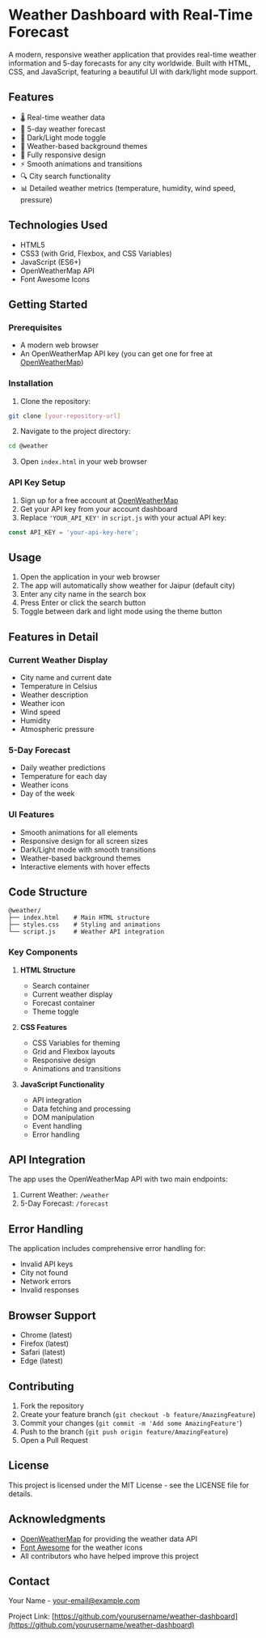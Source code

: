 # Weather Dashboard with Real-Time Forecast

A modern, responsive weather application that provides real-time weather information and 5-day forecasts for any city worldwide. Built with HTML, CSS, and JavaScript, featuring a beautiful UI with dark/light mode support.

## Features

- 🌡️ Real-time weather data
- 📅 5-day weather forecast
- 🌙 Dark/Light mode toggle
- 🎨 Weather-based background themes
- 📱 Fully responsive design
- ⚡ Smooth animations and transitions
- 🔍 City search functionality
- 📊 Detailed weather metrics (temperature, humidity, wind speed, pressure)

## Technologies Used

- HTML5
- CSS3 (with Grid, Flexbox, and CSS Variables)
- JavaScript (ES6+)
- OpenWeatherMap API
- Font Awesome Icons

## Getting Started

### Prerequisites

- A modern web browser
- An OpenWeatherMap API key (you can get one for free at [OpenWeatherMap](https://openweathermap.org/api))

### Installation

1. Clone the repository:
```bash
git clone [your-repository-url]
```

2. Navigate to the project directory:
```bash
cd @weather
```

3. Open `index.html` in your web browser

### API Key Setup

1. Sign up for a free account at [OpenWeatherMap](https://openweathermap.org/)
2. Get your API key from your account dashboard
3. Replace `'YOUR_API_KEY'` in `script.js` with your actual API key:
```javascript
const API_KEY = 'your-api-key-here';
```

## Usage

1. Open the application in your web browser
2. The app will automatically show weather for Jaipur (default city)
3. Enter any city name in the search box
4. Press Enter or click the search button
5. Toggle between dark and light mode using the theme button

## Features in Detail

### Current Weather Display
- City name and current date
- Temperature in Celsius
- Weather description
- Weather icon
- Wind speed
- Humidity
- Atmospheric pressure

### 5-Day Forecast
- Daily weather predictions
- Temperature for each day
- Weather icons
- Day of the week

### UI Features
- Smooth animations for all elements
- Responsive design for all screen sizes
- Dark/Light mode with smooth transitions
- Weather-based background themes
- Interactive elements with hover effects

## Code Structure

```
@weather/
├── index.html    # Main HTML structure
├── styles.css    # Styling and animations
└── script.js     # Weather API integration
```

### Key Components

1. **HTML Structure**
   - Search container
   - Current weather display
   - Forecast container
   - Theme toggle

2. **CSS Features**
   - CSS Variables for theming
   - Grid and Flexbox layouts
   - Responsive design
   - Animations and transitions

3. **JavaScript Functionality**
   - API integration
   - Data fetching and processing
   - DOM manipulation
   - Event handling
   - Error handling

## API Integration

The app uses the OpenWeatherMap API with two main endpoints:
1. Current Weather: `/weather`
2. 5-Day Forecast: `/forecast`

## Error Handling

The application includes comprehensive error handling for:
- Invalid API keys
- City not found
- Network errors
- Invalid responses

## Browser Support

- Chrome (latest)
- Firefox (latest)
- Safari (latest)
- Edge (latest)

## Contributing

1. Fork the repository
2. Create your feature branch (`git checkout -b feature/AmazingFeature`)
3. Commit your changes (`git commit -m 'Add some AmazingFeature'`)
4. Push to the branch (`git push origin feature/AmazingFeature`)
5. Open a Pull Request

## License

This project is licensed under the MIT License - see the LICENSE file for details.

## Acknowledgments

- [OpenWeatherMap](https://openweathermap.org/) for providing the weather data API
- [Font Awesome](https://fontawesome.com/) for the weather icons
- All contributors who have helped improve this project

## Contact

Your Name - [your-email@example.com](mailto:your-email@example.com)

Project Link: [https://github.com/yourusername/weather-dashboard](https://github.com/yourusername/weather-dashboard) 